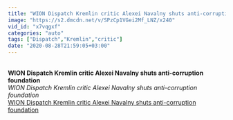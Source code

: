 ```yaml
---
title: "WION Dispatch Kremlin critic Alexei Navalny shuts anti-corruption foundation"
image: "https://s2.dmcdn.net/v/SPzCp1VGei2Mf_LNZ/x240"
vid_id: "x7vqgxf"
categories: "auto"
tags: ["Dispatch","Kremlin","critic"]
date: "2020-08-28T21:59:05+03:00"
---
```

<br><b>WION Dispatch Kremlin critic Alexei Navalny shuts anti-corruption foundation</b><br> <i>WION Dispatch Kremlin critic Alexei Navalny shuts anti-corruption foundation</i><br> <u>WION Dispatch Kremlin critic Alexei Navalny shuts anti-corruption foundation</u>
